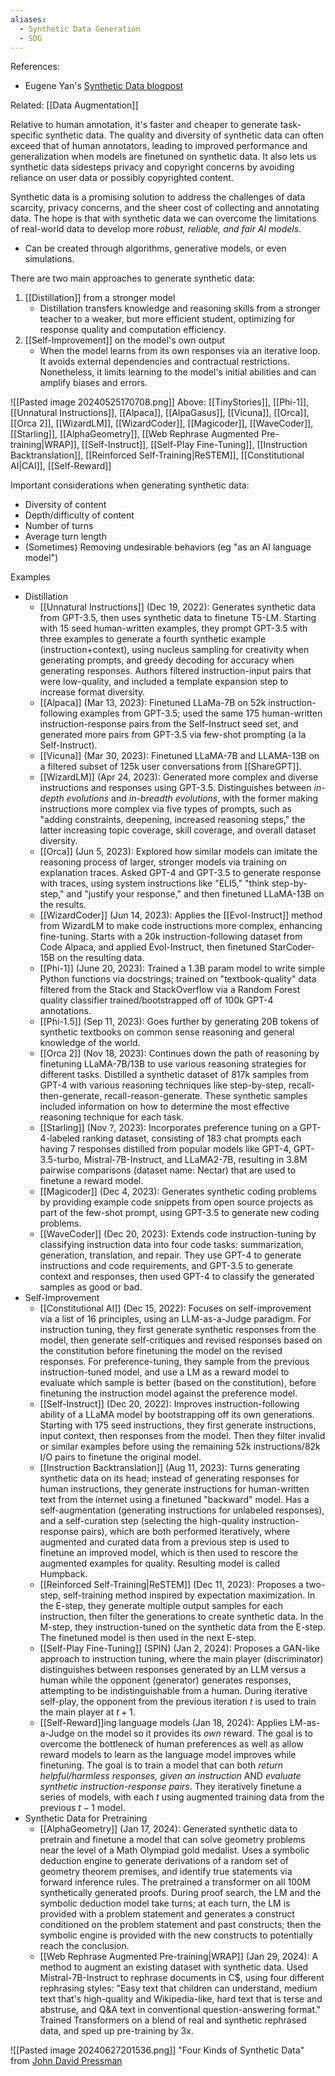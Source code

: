 ```yaml
---
aliases:
  - Synthetic Data Generation
  - SDG
---
```


References:
- Eugene Yan's [Synthetic Data blogpost](https://eugeneyan.com/writing/synthetic/)

Related: [[Data Augmentation]]

Relative to human annotation, it's faster and cheaper to generate task-specific synthetic data. The quality and diversity of synthetic data can often exceed that of human annotators, leading to improved performance and generalization when models are finetuned on synthetic data. It also lets us synthetic data sidesteps privacy and copyright concerns by avoiding reliance on user data or possibly copyrighted content.

Synthetic data is a promising solution to address the challenges of data scarcity, privacy concerns, and the sheer cost of collecting and annotating data. The hope is that with synthetic data we can overcome the limitations of real-world data to develop more *robust, reliable, and fair AI models*.
- Can be created through algorithms, generative models, or even simulations.

There are two main approaches to generate synthetic data:
1. [[Distillation]] from a stronger model
	- Distillation transfers knowledge and reasoning skills from a stronger teacher to a weaker, but more efficient student, optimizing for response quality and computation efficiency.
2. [[Self-Improvement]] on the model's own output
	- When the model learns from its own responses via an iterative loop. It avoids external dependencies and contractual restrictions. Nonetheless, it limits learning to the model's initial abilities and can amplify biases and errors.

![[Pasted image 20240525170708.png]]
Above: [[TinyStories]], [[Phi-1]], [[Unnatural Instructions]], [[Alpaca]], [[AlpaGasus]], [[Vicuna]], [[Orca]], [[Orca 2]], [[WizardLM]], [[WizardCoder]], [[Magicoder]], [[WaveCoder]], [[Starling]], [[AlphaGeometry]], [[Web Rephrase Augmented Pre-training|WRAP]], [[Self-Instruct]], [[Self-Play Fine-Tuning]], [[Instruction Backtranslation]], [[Reinforced Self-Training|ReSTEM]], [[Constitutional AI|CAI]], [[Self-Reward]]

Important considerations when generating synthetic data:
- Diversity of content
- Depth/difficulty of content
- Number of turns
- Average turn length
- (Sometimes) Removing undesirable behaviors (eg "as an AI language model")

Examples
- Distillation
	- [[Unnatural Instructions]] (Dec 19, 2022): Generates synthetic data from GPT-3.5, then uses synthetic data to finetune T5-LM. Starting with 15 seed human-written examples, they prompt GPT-3.5 with three examples to generate a fourth synthetic example (instruction+context), using nucleus sampling for creativity when generating prompts, and greedy decoding for accuracy when generating responses. Authors filtered instruction-input pairs that were low-quality, and included a template expansion step to increase format diversity.
	- [[Alpaca]] (Mar 13, 2023): Finetuned LLaMa-7B on 52k instruction-following examples from GPT-3.5; used the same 175 human-written instruction-response pairs from the Self-Instruct seed set, and generated more pairs from GPT-3.5 via few-shot prompting (a la Self-Instruct).
	- [[Vicuna]] (Mar 30, 2023): Finetuned LLaMA-7B and LLAMA-13B on a filtered subset of 125k user conversations from [[ShareGPT]].
	- [[WizardLM]] (Apr 24, 2023): Generated more complex and diverse instructions and responses using GPT-3.5. Distinguishes between *in-depth evolutions* and *in-breadth evolutions*, with the former making instructions more complex via five types of prompts, such as "adding constraints, deepening, increased reasoning steps," the latter increasing topic coverage, skill coverage, and overall dataset diversity.
	- [[Orca]] (Jun 5, 2023): Explored how similar models can imitate the reasoning process of larger, stronger models via training on explanation traces. Asked GPT-4 and GPT-3.5 to generate response with traces, using system instructions like "ELI5," "think step-by-step," and "justify your response," and then finetuned LLaMA-13B on the results.
	-  [[WizardCoder]] (Jun 14, 2023): Applies the [[Evol-Instruct]] method from WizardLM to make code instructions more complex, enhancing fine-tuning. Starts with a 20k instruction-following dataset from Code Alpaca, and applied Evol-Instruct, then finetuned StarCoder-15B on the resulting data.
	- [[Phi-1]] (June 20, 2023): Trained a 1.3B param model to write simple Python functions via docstrings; trained on "textbook-quality" data filtered from the Stack and StackOverflow via a Random Forest quality classifier trained/bootstrapped off of 100k GPT-4 annotations.
	- [[Phi-1.5]] (Sep 11, 2023): Goes further by generating 20B tokens of synthetic textbooks on common sense reasoning and general knowledge of the world.
	- [[Orca 2]] (Nov 18, 2023): Continues down the path of reasoning by finetuning LLaMA-7B/13B to use various reasoning strategies for different tasks. Distilled a synthetic dataset of 817k samples from GPT-4 with various reasoning techniques like step-by-step, recall-then-generate, recall-reason-generate. These synthetic samples included information on how to determine the most effective reasoning technique for each task.
	- [[Starling]] (Nov ?, 2023): Incorporates preference tuning on a GPT-4-labeled ranking dataset, consisting of 183 chat prompts each having 7 responses distilled from popular models like GPT-4, GPT-3.5-turbo, Mistral-7B-Instruct, and LLaMA2-7B, resulting in 3.8M pairwise comparisons (dataset name: Nectar) that are used to finetune a reward model.
	- [[Magicoder]] (Dec 4, 2023): Generates synthetic coding problems by providing example code snippets from open source projects as part of the few-shot prompt, using GPT-3.5 to generate new coding problems. 
	- [[WaveCoder]] (Dec 20, 2023): Extends code instruction-tuning by classifying instruction data into four code tasks: summarization, generation, translation, and repair. They use GPT-4 to generate instructions and code requirements, and GPT-3.5 to generate context and responses, then used GPT-4 to classify the generated samples as good or bad.
- Self-Improvement
	- [[Constitutional AI]] (Dec 15, 2022): Focuses on self-improvement via a list of 16 principles, using an LLM-as-a-Judge paradigm. For instruction tuning, they first generate synthetic responses from the model, then generate self-critiques and revised responses based on the constitution before finetuning the model on the revised responses. For preference-tuning, they sample from the previous instruction-tuned model, and use a LM as a reward model to evaluate which sample is better (based on the constitution), before finetuning the instruction model against the preference model.
	- [[Self-Instruct]] (Dec 20, 2022): Improves instruction-following ability of a LLaMA model by bootstrapping off its own generations. Starting with 175 seed instructions, they first generate instructions, input context, then responses from the model. Then they filter invalid or similar examples before using the remaining 52k instructions/82k I/O pairs to finetune the original model.
	- [[Instruction Backtranslation]] (Aug 11, 2023): Turns generating synthetic data on its head; instead of generating responses for human instructions, they generate instructions for human-written text from the internet using a finetuned "backward" model. Has a self-augmentation (generating instructions for unlabeled responses), and a self-curation step (selecting the high-quality instruction-response pairs), which are both performed iteratively, where augmented and curated data from a previous step is used to finetune an improved model, which is then used to rescore the augmented examples for quality. Resulting model is called Humpback.
	- [[Reinforced Self-Training|ReSTEM]] (Dec 11, 2023): Proposes a two-step, self-training method inspired by expectation maximization. In the E-step, they generate multiple output samples for each instruction, then filter the generations to create synthetic data. In the M-step, they instruction-tuned on the synthetic data from the E-step. The finetuned model is then used in the next E-step.
	- [[Self-Play Fine-Tuning]] (SPIN) (Jan 2, 2024): Proposes a GAN-like approach to instruction tuning, where the main player (discriminator) distinguishes between responses generated by an LLM versus a human while the opponent (generator) generates responses, attempting to be indistinguishable from a human. During iterative self-play, the opponent from the previous iteration $t$ is used to train the main player at $t+1$. 
	- [[Self-Reward]]ing language models (Jan 18, 2024): Applies LM-as-a-Judge on the model so it provides its *own* reward. The goal is to overcome the bottleneck of human preferences as well as allow reward models to learn as the language model improves while finetuning. The goal is to train a model that can both *return helpful/harmless responses, given an instruction* AND *evaluate synthetic instruction-response pairs*. They iteratively finetune a series of models, with each $t$ using augmented training data from the previous $t-1$ model.
- Synthetic Data for Pretraining
	- [[AlphaGeometry]] (Jan 17, 2024): Generated synthetic data to pretrain and finetune a model that can solve geometry problems near the level of a Math Olympiad gold medalist. Uses a symbolic deduction engine to generate derivations of a random set of geometry theorem premises, and identify true statements via forward inference rules. The pretrained a transformer on all 100M synthetically generated proofs. During proof search, the LM and the symbolic deduction model take turns; at each turn, the LM is provided with a problem statement and generates a construct conditioned on the problem statement and past constructs;  then the symbolic engine is provided with the new constructs to potentially reach the conclusion.
	- [[Web Rephrase Augmented Pre-training|WRAP]] (Jan 29, 2024): A method to augment an existing dataset with synthetic data. Used Mistral-7B-Instruct to rephrase documents in C$, using four different rephrasing styles: "Easy text that children can understand, medium text that's high-quality and Wikipedia-like, hard text that is terse and abstruse, and Q&A text in conventional question-answering format." Trained Transformers on a blend of real and synthetic rephrased data, and sped up pre-training by 3x.

![[Pasted image 20240627201536.png]]
"Four Kinds of Synthetic Data" from [John David Pressman](https://x.com/jd_pressman/status/1797396190210015716)
